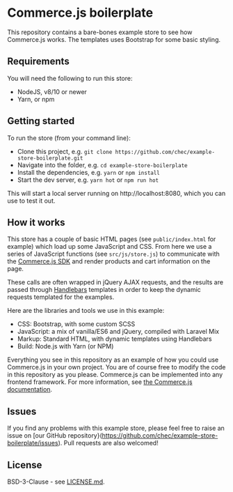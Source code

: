 # Commerce.js boilerplate

This repository contains a bare-bones example store to see how Commerce.js works. The templates uses Bootstrap for
some basic styling.

## Requirements

You will need the following to run this store:

* NodeJS, v8/10 or newer
* Yarn, or npm

## Getting started

To run the store (from your command line):

* Clone this project, e.g. `git clone https://github.com/chec/example-store-boilerplate.git`
* Navigate into the folder, e.g. `cd example-store-boilerplate`
* Install the dependencies, e.g. `yarn` or `npm install`
* Start the dev server, e.g. `yarn hot` or `npm run hot`

This will start a local server running on http://localhost:8080, which you can use to test it out.

## How it works

This store has a couple of basic HTML pages (see `public/index.html` for example) which load up some JavaScript and
CSS. From here we use a series of JavaScript functions (see `src/js/store.js`) to communicate with the
[Commerce.js SDK](https://github.com/chec/commerce.js) and render products and cart information on the page.

These calls are often wrapped in jQuery AJAX requests, and the results are passed through
[Handlebars](https://handlebarsjs.com/) templates in order to keep the dynamic requests templated for the examples.

Here are the libraries and tools we use in this example:

* CSS: Bootstrap, with some custom SCSS
* JavaScript: a mix of vanilla/ES6 and jQuery, compiled with Laravel Mix
* Markup: Standard HTML, with dynamic templates using Handlebars
* Build: Node.js with Yarn (or NPM) 

Everything you see in this repository as an example of how you could use Commerce.js in your own project. You are
of course free to modify the code in this repository as you please. Commerce.js can be implemented into any frontend
framework. For more information, see [the Commerce.js documentation](https://commercejs.com/docs).

## Issues

If you find any problems with this example store, please feel free to raise an issue on
[our GitHub repository}(https://github.com/chec/example-store-boilerplate/issues). Pull requests are also welcomed!

## License

BSD-3-Clause - see [LICENSE.md](LICENSE.md).
